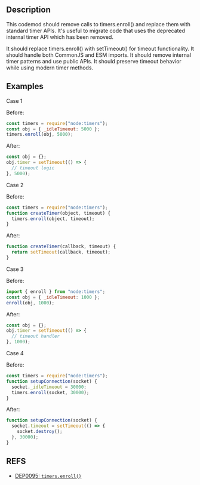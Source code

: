 ## Description

This codemod should remove calls to timers.enroll() and replace them with standard timer APIs. It's useful to migrate code that uses the deprecated internal timer API which has been removed.

It should replace timers.enroll() with setTimeout() for timeout functionality. It should handle both CommonJS and ESM imports. It should remove internal timer patterns and use public APIs. It should preserve timeout behavior while using modern timer methods.

## Examples

Case 1

Before:

```js
const timers = require("node:timers");
const obj = { _idleTimeout: 5000 };
timers.enroll(obj, 5000);
```

After:

```js
const obj = {};
obj.timer = setTimeout(() => {
  // timeout logic
}, 5000);
```

Case 2

Before:

```js
const timers = require("node:timers");
function createTimer(object, timeout) {
  timers.enroll(object, timeout);
}
```

After:

```js
function createTimer(callback, timeout) {
  return setTimeout(callback, timeout);
}
```

Case 3

Before:

```js
import { enroll } from "node:timers";
const obj = { _idleTimeout: 1000 };
enroll(obj, 1000);
```

After:

```js
const obj = {};
obj.timer = setTimeout(() => {
  // timeout handler
}, 1000);
```

Case 4

Before:

```js
const timers = require("node:timers");
function setupConnection(socket) {
  socket._idleTimeout = 30000;
  timers.enroll(socket, 30000);
}
```

After:

```js
function setupConnection(socket) {
  socket.timeout = setTimeout(() => {
    socket.destroy();
  }, 30000);
}
```

## REFS

- [DEP0095: `timers.enroll()`](https://nodejs.org/api/deprecations.html#DEP0095)